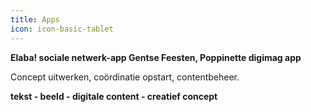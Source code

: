 ```yaml
---
title: Apps
icon: icon-basic-tablet
---
```


**Elaba! sociale netwerk-app Gentse Feesten, Poppinette digimag app**

Concept uitwerken, coördinatie opstart, contentbeheer.

**tekst - beeld - digitale content - creatief concept**